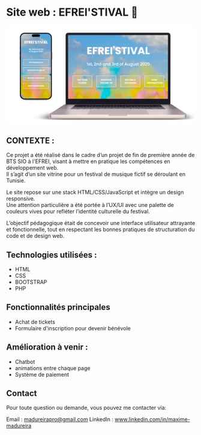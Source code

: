 # Site web : EFREI'STIVAL 🎵
<img src="/assets/img/design.png">

## CONTEXTE :


Ce projet a été réalisé dans le cadre d’un projet de fin de première année de BTS SIO à l'EFREI, visant à mettre en pratique les compétences en développement web.<br>
Il s’agit d’un site vitrine pour un festival de musique fictif se déroulant en Tunisie.

Le site repose sur une stack HTML/CSS/JavaScript et intègre un design responsive.
<br>
Une attention particulière a été portée à l’UX/UI avec une palette de couleurs vives pour refléter l’identité culturelle du festival.

L’objectif pédagogique était de concevoir une interface utilisateur attrayante et fonctionnelle, tout en respectant les bonnes pratiques de structuration du code et de design web.
 

## Technologies utilisées :

- HTML
- CSS
- BOOTSTRAP
- PHP


## Fonctionnalités principales

- Achat de tickets
- Formulaire d'inscription pour devenir bénévole


## Amélioration à venir :

- Chatbot
- animations entre chaque page
- Système de paiement


## Contact

Pour toute question ou demande, vous pouvez me contacter via:

Email : madureirapro@gmail.com
LinkedIn : www.linkedin.com/in/maxime-madureira
